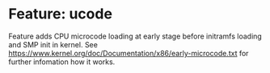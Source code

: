 # Feature: ucode

Feature adds CPU microcode loading at early stage before initramfs loading and SMP init in kernel.
See https://www.kernel.org/doc/Documentation/x86/early-microcode.txt for further infomation how it works.
